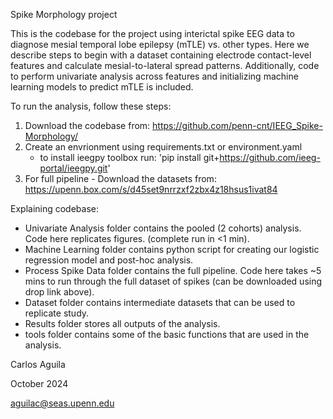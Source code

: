 Spike Morphology project

This is the codebase for the project using interictal spike EEG data to diagnose mesial temporal lobe epilepsy (mTLE) 
vs. other types. Here we describe steps to begin with a dataset containing electrode contact-level features and 
calculate mesial-to-lateral spread patterns. Additionally, code to perform univariate analysis across features 
and initializing machine learning models to predict mTLE is included.


To run the analysis, follow these steps:
1) Download the codebase from:
   https://github.com/penn-cnt/IEEG_Spike-Morphology/
2) Create an envrionment using requirements.txt or environment.yaml
   - to install ieegpy toolbox run: 'pip install git+https://github.com/ieeg-portal/ieegpy.git'
3) For full pipeline - Download the datasets from:
   https://upenn.box.com/s/d45set9nrrzxf2zbx4z18hsus1ivat84

Explaining codebase:
- Univariate Analysis folder contains the pooled (2 cohorts) analysis. Code here replicates figures. (complete run in <1 min).
- Machine Learning folder contains python script for creating our logistic regression model and post-hoc analysis.
- Process Spike Data folder contains the full pipeline. Code here takes ~5 mins to run through the full dataset of spikes (can be downloaded using drop link above).
- Dataset folder contains intermediate datasets that can be used to replicate study.
- Results folder stores all outputs of the analysis.
- tools folder contains some of the basic functions that are used in the analysis.


Carlos Aguila 

October 2024 

aguilac@seas.upenn.edu
